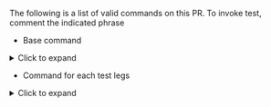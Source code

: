 The following is a list of valid commands on this PR.
To invoke test, comment the indicated phrase

- Base command

<details>
  <summary>Click to expand</summary>

Comment Phrase | Action
-------------- | ------
@nnfw-bot test all | Re-run all default legs.  Use sparingly
@nnfw-bot help | Print this help message

</details>

- Command for each test legs

<details>
  <summary>Click to expand</summary>

Comment Phrase | Default | Action
-------------- | ------- | ------
@nnfw-bot test format-checker | ON | Re-run format-checker
@nnfw-bot test nobody-checker | ON | Re-run nobody-checker
@nnfw-bot test signed-off-by-checker| ON | Re-run signed-off-by-checker
@nnfw-bot test copyright-checker | ON | Re-run copyright-checker
@nnfw-bot test nncc-debug | ON | Re-run nncc-debug
@nnfw-bot test cross-runtime-test-debug | ON | Re-run cross-runtime-test-debug
@nnfw-bot test cross-runtime-test-release | OFF | Re-run cross-runtime-test-release
@nnfw-bot test cross-aarch64-runtime-test-debug | ON | Re-run cross-runtime-test-debug
@nnfw-bot test cross-aarch64-runtime-test-release | OFF | Re-run cross-runtime-test-release
@nnfw-bot test x64-builder | ON | Re-run x64-builder
@nnfw-bot test tizen-gbs-builder | OFF | Re-run tizen-gbs-builder
@nnfw-bot test nnpackage | OFF | Re-run nnpackage-test

</details>
